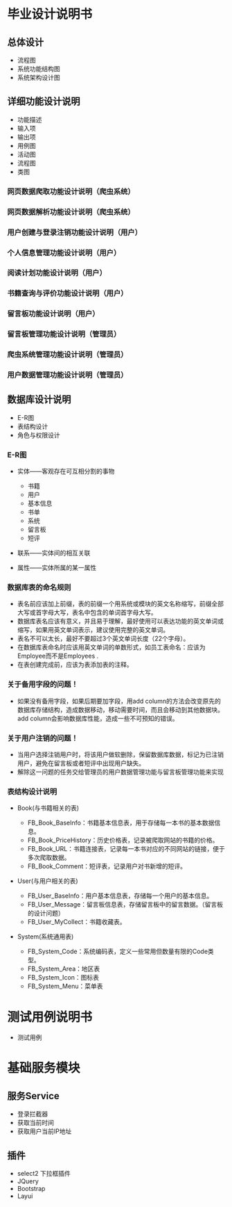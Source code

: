 # 毕业设计说明书

## 总体设计

- 流程图
- 系统功能结构图
- 系统架构设计图

## 详细功能设计说明

- 功能描述
- 输入项
- 输出项
- 用例图
- 活动图
- 流程图
- 类图

### 网页数据爬取功能设计说明（爬虫系统）

### 网页数据解析功能设计说明（爬虫系统）

### 用户创建与登录注销功能设计说明（用户）

### 个人信息管理功能设计说明（用户）

### 阅读计划功能设计说明（用户）

### 书籍查询与评价功能设计说明（用户）

### 留言板功能设计说明（用户）

### 留言板管理功能设计说明（管理员）

### 爬虫系统管理功能设计说明（管理员）

### 用户数据管理功能设计说明（管理员）

## 数据库设计说明

- E-R图
- 表结构设计
- 角色与权限设计

### E-R图

- 实体——客观存在可互相分割的事物
    -   书籍
    -   用户
    -   基本信息
    -   书单
    -   系统
    -   留言板
    -   短评

- 联系——实体间的相互关联
- 属性——实体所属的某一属性

### 数据库表的命名规则

- 表名前应该加上前缀，表的前缀一个用系统或模块的英文名称缩写，前缀全部大写或首字母大写，表名中包含的单词首字母大写。
- 数据库表名应该有意义，并且易于理解，最好使用可以表达功能的英文单词或缩写，如果用英文单词表示，建议使用完整的英文单词。
- 表名不可以太长，最好不要超过3个英文单词长度（22个字母）。
- 在数据库表命名时应该用英文单词的单数形式，如员工表命名：应该为Employee而不是Employees .
- 在表创建完成前，应该为表添加表的注释。

### 关于备用字段的问题！
- 如果没有备用字段，如果后期要加字段，用add column的方法会改变原先的数据库存储结构，造成数据移动，移动需要时间，而且会移动到其他数据块。add column会影响数据库性能，造成一些不可预知的错误。

### 关于用户注销的问题！
- 当用户选择注销用户时，将该用户做软删除，保留数据库数据，标记为已注销用户，避免在留言板或者短评中出现用户缺失。
- 解除这一问题的任务交给管理员的用户数据管理功能与留言板管理功能来实现

### 表结构设计说明

- Book(与书籍相关的表)
    -   FB_Book_BaseInfo：书籍基本信息表，用于存储每一本书的基本数据信息。
    -   FB_Book_PriceHistory：历史价格表，记录被爬取网站的书籍的价格。
    -   FB_Book_URL：书籍连接表，记录每一本书对应的不同网站的链接，便于多次爬取数据。
    -   FB_Book_Comment：短评表，记录用户对书新增的短评。

- User(与用户相关的表)
    -   FB_User_BaseInfo：用户基本信息表，存储每一个用户的基本信息。
    <!-- -   FB_User_MyBookList：用户书单表，存储书单相关信息数据。 -->
    -   FB_User_Message：留言板信息表，存储留言板中的留言数据。（留言板的设计问题）
    -   FB_User_MyCollect：书籍收藏表。

- System(系统通用表)
    -   FB_System_Code：系统编码表，定义一些常用但数量有限的Code类型。
    -   FB_System_Area：地区表
    <!-- -   FB_System_User：用户表 -->
    -   FB_System_Icon：图标表
    -   FB_System_Menu：菜单表


# 测试用例说明书

- 测试用例


# 基础服务模块

## 服务Service
- 登录拦截器
- 获取当前时间
- 获取用户当前IP地址

## 插件
- select2 下拉框插件
- JQuery
- Bootstrap
- Layui